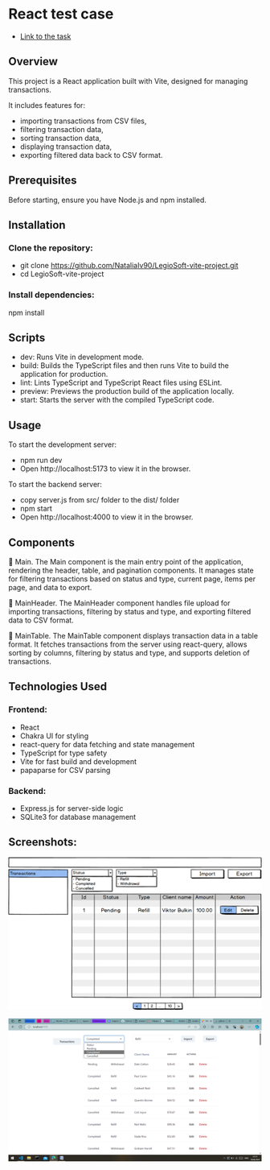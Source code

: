 # React test case

- [Link to the task](https://github.com/emleonid/test-case-react/)

## Overview

This project is a React application built with Vite, designed for managing transactions.

It includes features for:

- importing transactions from CSV files,
- filtering transaction data,
- sorting transaction data,
- displaying transaction data,
- exporting filtered data back to CSV format.

## Prerequisites

Before starting, ensure you have Node.js and npm installed.

## Installation

### Clone the repository:

- git clone https://github.com/NataliaIv90/LegioSoft-vite-project.git
- cd LegioSoft-vite-project

### Install dependencies:

npm install

## Scripts

- dev: Runs Vite in development mode.
- build: Builds the TypeScript files and then runs Vite to build the application for production.
- lint: Lints TypeScript and TypeScript React files using ESLint.
- preview: Previews the production build of the application locally.
- start: Starts the server with the compiled TypeScript code.

## Usage

To start the development server:

- npm run dev
- Open http://localhost:5173 to view it in the browser.

To start the backend server:

- copy server.js from src/ folder to the dist/ folder
- npm start
- Open http://localhost:4000 to view it in the browser.

## Components

📗 Main. The Main component is the main entry point of the application, rendering the header, table, and pagination components. It manages state for filtering transactions based on status and type, current page, items per page, and data to export.

📗 MainHeader. The MainHeader component handles file upload for importing transactions, filtering by status and type, and exporting filtered data to CSV format.

📗 MainTable. The MainTable component displays transaction data in a table format. It fetches transactions from the server using react-query, allows sorting by columns, filtering by status and type, and supports deletion of transactions.

## Technologies Used

### Frontend:

- React
- Chakra UI for styling
- react-query for data fetching and state management
- TypeScript for type safety
- Vite for fast build and development
- papaparse for CSV parsing

### Backend:

- Express.js for server-side logic
- SQLite3 for database management

## Screenshots:

![reference](image.png)

![alt text](image-1.png)
